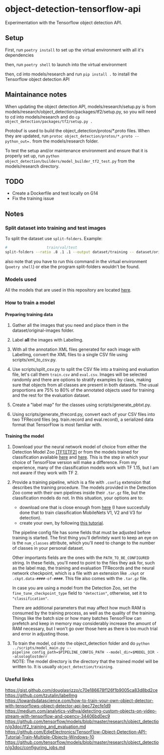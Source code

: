 # object-detection-tensorflow-api

Experimentation with the Tensorflow object detection API.

## Setup

First, run `poetry install` to set up the virtual environment with all it's dependencies

then, run `poetry shell` to launch into the virtual environment

then, cd into models/research and run `pip install .` to install the Tensorflow object detection API

## Maintainance notes

When updating the object detection API, models/research/setup.py is from models/research/object_detection/packages/tf2/setup.py, so you will need to cd into models/research and do `cp object_detection/packages/tf2/setup.py .`

Protobuf is used to build the object_detection/protos/*.proto files. When they are updated, run `protoc object_detection/protos/*.proto --python_out=.` from the models/research folder.

To test the setup and/or maintenance environment and ensure that it is properly set up, run `python object_detection/builders/model_builder_tf2_test.py` from the models/research directory.

## TODO

- Create a Dockerfile and test locally on G14
- Fix the training issue

## Notes

### Split dataset into training and test images

To split the dataset use `split-folders`. Example:

```zsh
#                  train/val/test
split-folders --ratio .8 .1 .1 --output dataset/training -- dataset/original-images
```

also note that you have to run this command in the virtual environment (`poetry shell`) or else the program split-folders wouldn't be found.

### Models used

All the models that are used in this repository are located [here](https://drive.google.com/drive/folders/14puaQ0piRGmT_0ECUccETTk5fxcXEnRP?usp=sharing).

### How to train a model

#### Preparing training data

1. Gather all the images that you need and place them in the dataset/original-images folder.

2. Label **all** the images with LabelImg.

3. With all the annotation XML files generated for each image with LabelImg, convert the XML files to a single CSV file using scripts/xml_to_csv.py.

<!-- 4. Split the images into 2 folders, train and validation with a 80% and 20% ratio respectively, see [Split dataset into training and test images](#split-dataset-into-training-and-test-images) -->

4. Use scripts/split_csv.py to split the CSV file into a training and evaluation file, let's call them `train.csv` and `eval.csv`. Images will be selected randomly and there are options to stratify examples by class, making sure that objects from all classes are present in both datasets. The usual proportions are 75% to 80% of the annotated objects used for training and the rest for the evaluation dataset.

5. Create a "label map" for the classes using scripts/generate_pbtxt.py.

6. Using scripts/generate_tfrecord.py, convert each of your CSV files into two TFRecord files (eg. train.record and eval.record), a serialized data format that TensorFlow is most familiar with.

#### Training the model

1. Download your the neural network model of choice from either the Detection Model Zoo [\[TF1\]](https://github.com/tensorflow/models/blob/master/research/object_detection/g3doc/tf1_detection_zoo.md)[\[TF2\]](https://github.com/tensorflow/models/blob/master/research/object_detection/g3doc/tf2_detection_zoo.md) or from the models trained for classification available [here](https://github.com/tensorflow/models/tree/master/research/slim#Pretrained) and [here](https://github.com/tensorflow/models/tree/master/research/slim/nets/mobilenet#pretrained-models). This is the step in which your choice of TensorFlow version will make a difference. From my experience, many of the classification models work with TF 1.15, but I am not aware if they work with TF 2.

2. Provide a training pipeline, which is a file with `.config` extension that describes the training procedure. The models provided in the Detection Zoo come with their own pipelines inside their `.tar.gz` file, but the classification models do not. In this situation, your options are to:
    
    -   download one that is close enough from [here](https://github.com/tensorflow/models/tree/master/research/object_detection/samples/configs) (I have succesfully done that to train classification MobileNets V1, V2 and V3 for detection).
    -   create your own, by following [this tutorial](https://github.com/tensorflow/models/blob/master/research/object_detection/g3doc/configuring_jobs.md).
    
    The pipeline config file has some fields that must be adjusted before training is started. The first thing you'll definitely want to keep an eye on is the `num_classes` attribute, which you'll need to change to the number of classes in your personal dataset.
    
    Other importants fields are the ones with the `PATH_TO_BE_CONFIGURED` string. In these fields, you'll need to point to the files they ask for, such as the label map, the training and evaluation TFRecords and the neural network checkpoint, which is a file with an extension like `.ckpt` or `.ckpt.data-####-of-####`. This file also comes with the `.tar.gz` file.
    
    In case you are using a model from the Detection Zoo, set the `fine_tune_checkpoint_type` field to `"detection"`, otherwise, set it to `"classification"`.
    
    There are additional parameters that may affect how much RAM is consumed by the training process, as well as the quality of the training. Things like the batch size or how many batches TensorFlow can prefetch and keep in memory may considerably increase the amount of RAM necessary, but I won't go over those here as there is too much trial and error in adjusting those.

3. To train the model, cd into the object_detection folder and do `python ../scripts/model_main.py --pipeline_config_path=$PIPELINE_CONFIG_PATH --model_dir=$MODEL_DIR --alsologtostderr` \
NOTE: The model directory is the directory that the trained model will be written to. It is usually `object_detection/training`.

### Useful links

https://gist.github.com/douglasrizzo/c70e186678f126f1b9005ca83d8bd2ce \
https://github.com/tzutalin/labelImg \
https://towardsdatascience.com/how-to-train-your-own-object-detector-with-tensorflows-object-detector-api-bec72ecfe1d9 \
https://medium.com/analytics-vidhya/detecting-custom-objects-on-video-stream-with-tensorflow-and-opencv-34406bd0ec9 \
https://github.com/tensorflow/models/blob/master/research/object_detection/g3doc/tf2_training_and_evaluation.md \
https://github.com/EdjeElectronics/TensorFlow-Object-Detection-API-Tutorial-Train-Multiple-Objects-Windows-10 \
https://github.com/tensorflow/models/blob/master/research/object_detection/g3doc/configuring_jobs.md
